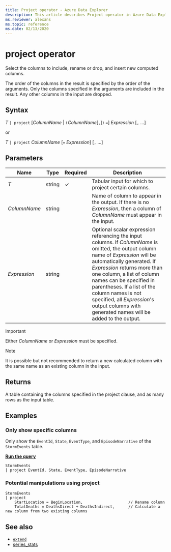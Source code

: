 ```yaml
---
title: Project operator - Azure Data Explorer
description: This article describes Project operator in Azure Data Explorer.
ms.reviewer: alexans
ms.topic: reference
ms.date: 02/13/2020
---
```

# project operator

Select the columns to include, rename or drop, and insert new computed columns.

The order of the columns in the result is specified by the order of the arguments. Only the columns specified in the arguments are included in the result. Any other columns in the input are dropped.

## Syntax

*T* `| project` [*ColumnName* | `(`*ColumnName*[`,`]`)` `=`] *Expression* [`,` ...]

or

*T* `| project` *ColumnName* [`=` *Expression*] [`,` ...]

## Parameters

| Name | Type | Required | Description |
| -- | -- | -- | -- |
| *T* | string | &check; | Tabular input for which to project certain columns. |
| *ColumnName* | string | | Name of column to appear in the output. If there is no *Expression*, then a column of *ColumnName* must appear in the input. |
| *Expression* | string | | Optional scalar expression referencing the input columns. If *ColumnName* is omitted, the output column name of *Expression* will be automatically generated. If *Expression* returns more than one column, a list of column names can be specified in parentheses. If a list of the column names is not specified, all *Expression*'s output columns with generated names will be added to the output.|

> [!IMPORTANT]
> Either *ColumnName* or *Expression* must be specified.

> [!NOTE]
> It is possible but not recommended to return a new calculated column with the same name as an existing column in the input.

## Returns

A table containing the columns specified in the project clause, and as many rows as the input table.

## Examples

### Only show specific columns

Only show the `EventId`, `State`, `EventType`, and `EpisodeNarrative` of the `StormEvents` table.

[**Run the query**](https://dataexplorer.azure.com/clusters/help/databases/Samples?query=H4sIAAAAAAAAAwsuyS/KdS1LzSsp5uWqUSgoys9KTS5RAIt4pugoBJcklqTqQPghlQUgZkFmcX5Kql9iUVFiSWZZKgC3v2vmQgAAAA==)

```kusto
StormEvents
| project EventId, State, EventType, EpisodeNarrative
```

### Potential manipulations using project

```kusto
StormEvents
| project
    StartLocation = BeginLocation,                    // Rename column
    TotalDeaths = DeathsDirect + DeathsIndirect,      // Calculate a new column from two existing columns
```

## See also

* [`extend`](extendoperator.md)
* [series_stats](series-statsfunction.md)
